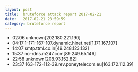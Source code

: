 ```yaml
---
layout: post
title:  bruteforce attack report 2017-02-21
date:   2017-02-21 23:59:59
category: bruteforce report
---
```


* 02:06 unknown[202.180.221.190]
* 04:17 1-171-167-107.dynamic.hinet.net[1.171.167.107]
* 14:07 smtp.ttml.co.in[49.248.123.132]
* 15:37 no-rdns.m247.com[89.249.65.146]
* 22:58 unknown[208.93.152.82]
* 23:37 163-172-112-39.rev.poneytelecom.eu[163.172.112.39]
